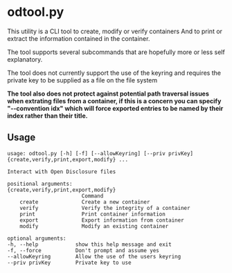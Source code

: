 # odtool.py
This utility is a CLI tool to create, modify or verify containers
And to print or extract the information contained in the container.

The tool supports several subcommands that are hopefully more or less self explanatory.

The tool does not currently support the use of the keyring and requires the private key to be supplied as a file on the file system

**The tool also does not protect against potential path traversal issues when extrating files from a container, if this is a concern you can specify "--convention idx" which will force exported entries to be named by their index rather than their title.**

## Usage
    usage: odtool.py [-h] [-f] [--allowKeyring] [--priv privKey] {create,verify,print,export,modify} ...

    Interact with Open Disclosure files

    positional arguments:
    {create,verify,print,export,modify}
                            Command
        create              Create a new container
        verify              Verify the integrity of a container
        print               Print container information
        export              Export information from container
        modify              Modify an existing container

    optional arguments:
    -h, --help            show this help message and exit
    -f, --force           Don't prompt and assume yes
    --allowKeyring        Allow the use of the users keyring
    --priv privKey        Private key to use